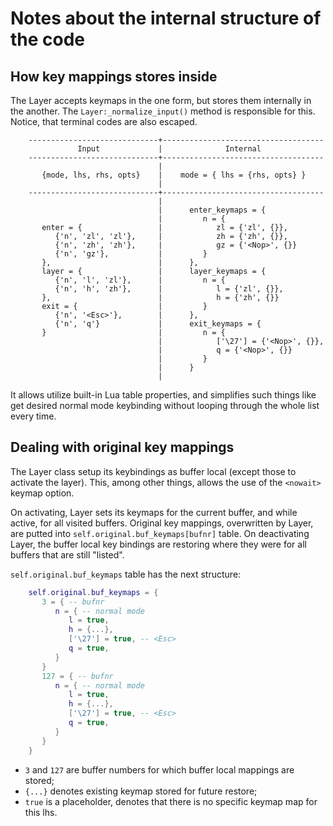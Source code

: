 # Notes about the internal structure of the code

## How key mappings stores inside

The Layer accepts keymaps in the one form, but stores them internally in the another. 
The `Layer:_normalize_input()` method is responsible for this.  Notice, that terminal
codes are also escaped.  

```
    -----------------------------+------------------------------------
               Input             |              Internal
    -----------------------------+------------------------------------
                                 |
       {mode, lhs, rhs, opts}    |    mode = { lhs = {rhs, opts} }
                                 |
    -----------------------------+------------------------------------
                                 |
                                 |      enter_keymaps = {
                                 |         n = {
       enter = {                 |            zl = {'zl', {}},
          {'n', 'zl', 'zl'},     |            zh = {'zh', {}},
          {'n', 'zh', 'zh'},     |            gz = {'<Nop>', {}}
          {'n', 'gz'},           |         }
       },                        |      },
       layer = {                 |      layer_keymaps = {
          {'n', 'l', 'zl'},      |         n = {
          {'n', 'h', 'zh'},      |            l = {'zl', {}},
       },                        |            h = {'zh', {}}
       exit = {                  |         }
          {'n', '<Esc>'},        |      },
          {'n', 'q'}             |      exit_keymaps = {
       }                         |         n = {
                                 |            ['\27'] = {'<Nop>', {}},
                                 |            q = {'<Nop>', {}}
                                 |         }
                                 |      }
                                 |
```

It allows utilize built-in Lua table properties, and simplifies such things like get
desired normal mode keybinding without looping through the whole list every time.

## Dealing with original key mappings

The Layer class setup its keybindings as buffer local (except those to activate the layer).
This, among other things, allows the use of the `<nowait>` keymap option.

On activating, Layer sets its keymaps for the current buffer, and while active, for all
visited buffers.  Original key mappings, overwritten by Layer, are putted into
`self.original.buf_keymaps[bufnr]` table.  On deactivating Layer, the buffer local key
bindings are restoring where they were for all buffers that are still "listed". 

`self.original.buf_keymaps` table has the next structure:

``` lua
    self.original.buf_keymaps = {
       3 = { -- bufnr
          n = { -- normal mode
             l = true,
             h = {...},
             ['\27'] = true, -- <Esc>
             q = true,
          }
       }
       127 = { -- bufnr
          n = { -- normal mode
             l = true,
             h = {...},
             ['\27'] = true, -- <Esc>
             q = true,
          }
       }
    }
```

- `3` and `127` are buffer numbers for which buffer local mappings are stored;
- `{...}` denotes existing keymap stored for future restore;
- `true` is a placeholder, denotes that there is no specific keymap map for this lhs.

<!-- vim: set tw=90: -->
